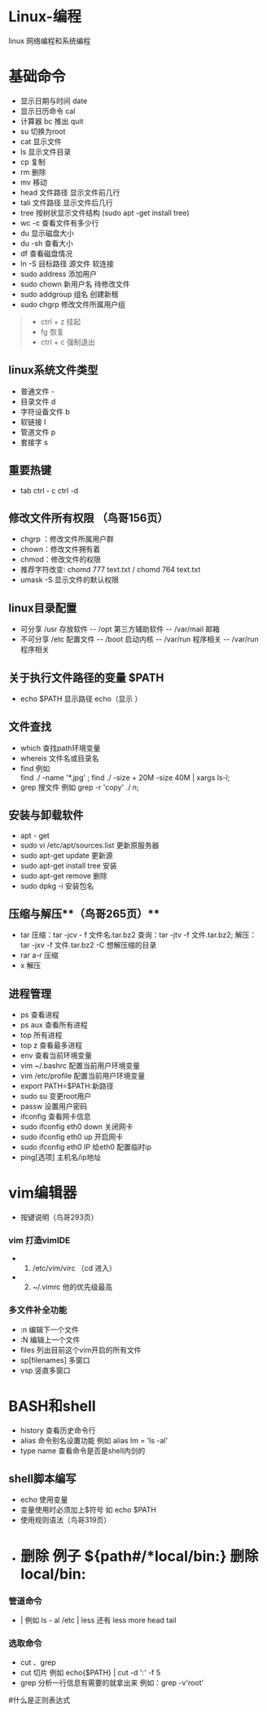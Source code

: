 # Linux-编程
linux 网络编程和系统编程

# 基础命令
- 显示日期与时间 date
- 显示日历命令 cal
- 计算器 bc  推出 quit
- su 切换为root
- cat 显示文件
- ls  显示文件目录
- cp 复制
- rm 删除
- mv 移动
- head 文件路径  显示文件前几行
- tali 文件路径 显示文件后几行
- tree 按树状显示文件结构 (sudo apt -get install tree)
- wc -c 查看文件有多少行
- du 显示磁盘大小
- du -sh 查看大小
- df 查看磁盘情况
- ln -S 目标路径 源文件   软连接
- sudo address 添加用户
- sudo chown 新用户名 待修改文件
- sudo addgroup   组名 创建新租
- sudo chgrp 修改文件所属用户组
> - ctrl + z 挂起
> - fg 恢复
> - ctrl + c 强制退出



## linux系统文件类型
- 普通文件 -
- 目录文件 d
- 字符设备文件 b
- 软链接 l
- 管道文件 p
- 套接字 s
 



## 重要热键
- tab  ctrl - c ctrl -d

## 修改文件所有权限 **（鸟哥156页）**
- chgrp ：修改文件所属用户群
- chown：修改文件拥有着
- chmod：修改文件的权限
- 推荐字符改变: chomd 777 text.txt   /  chomd 764 text.txt
- umask -S 显示文件的默认权限


## linux目录配置
- 可分享 /usr 存放软件 -- /opt 第三方辅助软件 -- /var/mail 邮箱
- 不可分享 /etc 配置文件 -- /boot 启动内核 -- /var/run 程序相关 -- /var/run 程序相关

## 关于执行文件路径的变量 $PATH
- echo $PATH 显示路径 echo（显示 ）

## 文件查找
- which 查找path环境变量
- whereis 文件名或目录名
- find  例如   
 find ./ -name '*.jpg'  ;
find ./ -size + 20M -size 40M | xargs ls-l;
- grep 搜文件
例如 grep -r 'copy' ./ n;

## 安装与卸载软件
- apt - get
- sudo vi /etc/apt/sources.list 更新原服务器
- sudo apt-get update 更新源
- sudo apt-get install tree  安装
- sudo apt-get remove   删除
- sudo dpkg -i 安装包名


## 压缩与解压**（鸟哥265页）**
- tar
压缩：tar -jcv - f 文件名.tar.bz2
查询：tar -jtv -f 文件.tar.bz2;
解压： tar -jxv -f 文件.tar.bz2 -C 想解压缩的目录
- rar a-r 压缩
- x 解压


## 进程管理
- ps 查看进程
- ps aux 查看所有进程
- top 所有进程
- top  z 查看最多进程
 - env 查看当前环境变量
- vim  ~/.bashrc 配置当前用户环境变量
- vim /etc/profile 配置当前用户环境变量
- export PATH=$PATH:新路径 
- sudo su 变更root用户
- passw 设置用户密码
- ifconfig 查看网卡信息
- sudo ifconfig eth0 down 关闭网卡
- sudo ifconfig eth0 up 开启网卡
- sudo ifconfig eth0 IP 给eth0 配置临时ip
- ping[选项] 主机名/ip地址

# vim编辑器
- 按键说明（鸟哥293页）
### vim 打造vimIDE
- 1. /etc/vim/virc （cd 进入）
- 2. ~/.vimrc    他的优先级最高

### 多文件补全功能
- :n 编辑下一个文件
- :N 编辑上一个文件
- files 列出目前这个vim开启的所有文件
- sp[filenames] 多窗口
- vsp 竖直多窗口



# BASH和shell
- history 查看历史命令行
- alias 命令别名设置功能 例如 alias lm = 'ls -al'
- type name 查看命令是否是shell内剑的
## shell脚本编写
- echo 使用变量
- 变量使用时必须加上$符号 如 echo $PATH
- 使用规则语法（鸟哥319页）
- # 删除 例子 ${path#/*local/bin:} 删除 local/bin:

### 管道命令
- | 例如 ls - al /etc | less     还有 less more head tail
### 选取命令
- cut 、grep
- cut 切片 例如 echo{$PATH} | cut -d ':'  -f 5
- grep 分析一行信息有需要的就拿出来
例如：grep -v'root'

#什么是正则表达式
